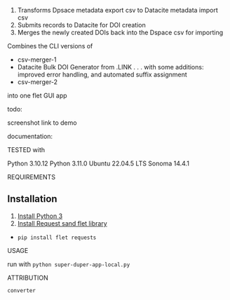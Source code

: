 
1. Transforms Dpsace metadata export csv to Datacite metadata import csv
2. Submits records to Datacite for DOI creation
3. Merges the newly created DOIs back into the Dspace csv for importing


Combines the CLI versions of 

- csv-merger-1
- Datacite Bulk DOI Generator from .LINK . . . with some additions: improved error handling, and automated suffix assignment
- csv-merger-2 

into one flet GUI app


todo: 


screenshot
link to demo

documentation: 


TESTED with

Python 3.10.12
Python 3.11.0
Ubuntu 22.04.5 LTS
Sonoma 14.4.1


REQUIREMENTS

## Installation
1. [Install Python 3](https://www.python.org/about/gettingstarted/)
2. [Install Request sand flet library](https://requests.readthedocs.io/en/latest/user/install/)

 - ```pip install flet requests```




USAGE

run with ```python super-duper-app-local.py```


ATTRIBUTION

    converter  
